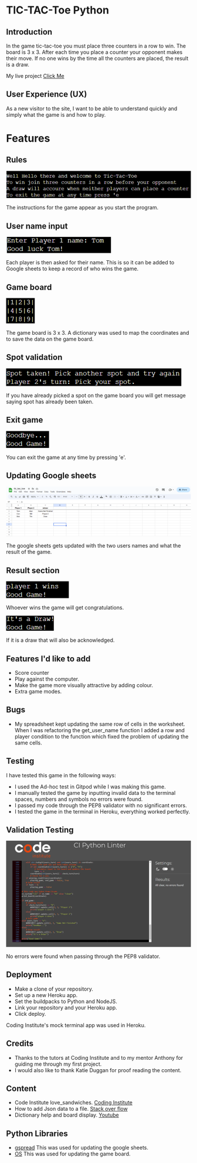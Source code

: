 # TIC-TAC-Toe Python

## Introduction

In the game tic-tac-toe you must place three counters in a row to win. The board is 3 x 3. After each time you place a counter your opponent makes their move. If no one wins by the time all the counters are placed, the result is a draw.

My live project [Click Me](https://tic-tac-toe-bc.herokuapp.com/)

## User Experience (UX)

As a new visitor to the site, I want to be able to understand quickly and simply what the game is and how to play.

# Features

## Rules

![](images/readme.md_images/welcome_message.png)

The instructions for the game appear as you start the program.

## User name input

![](images/readme.md_images/player_name_feedback.png)

Each player is then asked for their name. This is so it can be added to Google sheets to keep a record of who wins the game.

## Game board

![](images/readme.md_images/game_board.png)

The game board is 3 x 3. A dictionary was used to map the coordinates and to save the data on the game board.

## Spot validation

![](images/readme.md_images/spot_validation.png)

If you have already picked a spot on the game board you will get message saying spot has already been taken.

## Exit game
![](images/readme.md_images/exit_message.png)

You can exit the game at any time by pressing 'e'.

## Updating Google sheets

![](images/readme.md_images/google_sheet.png)

The google sheets gets updated with the two users names and what the result of the game.


## Result section

![](images/readme.md_images/winning_notice.png)

Whoever wins the game will get congratulations.

![](images/readme.md_images/draw_message.png)

If it is a draw that will also be acknowledged. 

## Features I'd like to add

- Score counter
- Play against the computer.
- Make the game more visually attractive by adding colour.
- Extra game modes.

## Bugs
- My spreadsheet kept updating the same row of cells in the worksheet. When I was refactoring the get_user_name function I added a row and player condition to the function which fixed the problem of updating the same cells.

## Testing

I have tested this game in the following ways:

- I used the Ad-hoc test in Gitpod while I was making this game.
- I manually tested the game by inputting invalid data to the terminal spaces, numbers and symbols no errors were found.
- I passed my code through the PEP8 validator with no significant errors.
- I tested the game in the terminal in Heroku, everything worked perfectly.

## Validation Testing

![](images/readme.md_images/pep8_validation.png)

No errors were found when passing through the PEP8 validator.

## Deployment

- Make a clone of your repository.
- Set up a new Heroku app.
- Set the buildpacks to Python and NodeJS.
- Link your repository and your Heroku app.
- Click deploy.

Coding Institute's mock terminal app was used in Heroku.

## Credits

- Thanks to the tutors at Coding Institute and to my mentor Anthony for guiding me through my first project.
- I would also like to thank Katie Duggan for proof reading the content.

## Content

- Code Institute love_sandwiches. [Coding Institute](https://learn.codeinstitute.net/courses/course-v1:CodeInstitute+LS101+2021_T1/courseware/293ee9d8ff3542d3b877137ed81b9a5b/c92755338ef548f28cc31a7c3d5bfb46/)
- How to add Json data to a file. [Stack over flow](https://stackoverflow.com/questions/12309269/how-do-i-write-json-data-to-a-file)
- Dictionary help and board display. [Youtube](https://www.youtube.com/watch?v=Q6CCdCBVypg)

## Python Libraries

- [gspread](https://pythonhosted.org/gspread-dataframe/)  This was used for updating the google sheets.
- [OS](https://docs.python.org/3/library/os.path.html)  This was used for updating the game board.